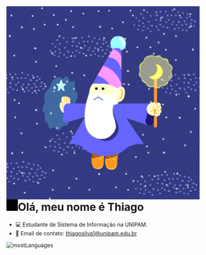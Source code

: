 <img src="mage.gif" align="right" width= 600px/>
<h1 align="left"><img src="raio1.gif" width="30px">Olá, meu nome é Thiago</h1>

- 💻 Estudante de Sistema de Informação na UNIPAM.
- 🐹 Email de contato: thiagosilva1@unipam.edu.br

<img width="290em" src="https://github-readme-stats.vercel.app/api/top-langs/?username=thiago1287&layout=compact&show_icons=true&theme=tokyonight&count_private=true&" alt="mostLanguages"/>

